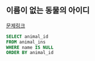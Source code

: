 ## 이름이 없는 동물의 아이디
[문제링크](https://school.programmers.co.kr/learn/courses/30/lessons/59039)
```sql
SELECT animal_id
FROM animal_ins
WHERE name IS NULL
ORDER BY animal_id
```
